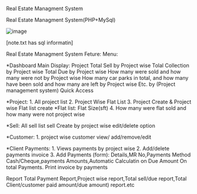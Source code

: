Real Estate Managment System

Real Estate Managment System(PHP+MySql)

![image](https://github.com/user-attachments/assets/7f37f2b5-3a09-44dc-9b27-cd8c8ac70d5c)


[note.txt has sql informatin]

Real Estate Managment System Feture:
Menu:

*Dashboard
Main Display:
	Project
	Total Sell by Project wise
	Tolal Collection by Project wise
	Total Due by Project wise
	How many were sold and how many were not by Project wise
	How many car parks in total, and how many have been sold and how many are left by Project wise
	Etc. by (Project management system)
	Quick Access

 
*Project:
	1. All project list
	2. Project Wise Flat List
	3. Project Create & Project wise Flat list create
		*Flat list: Flat Size(sft)
	4. How many were flat sold and how many were not project wise
	
*Sell:
	All sell list
	sell Create by project wise
	edit/delete option

	
*Customer:
	1. project wise customer view/ add/remove/edit 

*Client Payments:
	1. Views payments by project wise 
	2. Add/delete payments invoice
	3. Add Payments (form): Details,MR No,Payments Method Cash/Cheque,payments Amounts,Automatic Calculatin on Due Amount On total Payments. Print invoice by payments

Report
 Total Payment Report,Project wise report,Total sell/due report,Total Client/customer paid amount/due amount) report.etc


